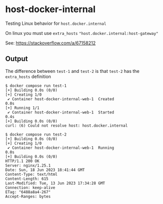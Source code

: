 # host-docker-internal
Testing Linux behavior for `host.docker.internal`

On linux you must use `extra_hosts` `"host.docker.internal:host-gateway"`

See: https://stackoverflow.com/a/67158212

## Output

The difference between `test-1` and `test-2` is that `test-2` has the `extra_hosts` definition

```
$ docker compose run test-1
[+] Building 0.0s (0/0)
[+] Creating 1/0
 ✔ Container host-docker-internal-web-1  Created                                                                                                          0.0s
[+] Running 1/1
 ✔ Container host-docker-internal-web-1  Started                                                                                                          0.4s
[+] Building 0.0s (0/0)
curl: (6) Could not resolve host: host.docker.internal
```

```
$ docker compose run test-2
[+] Building 0.0s (0/0)
[+] Creating 1/0
 ✔ Container host-docker-internal-web-1  Running                                                                                                          0.0s
[+] Building 0.0s (0/0)
HTTP/1.1 200 OK
Server: nginx/1.25.1
Date: Sun, 18 Jun 2023 18:41:44 GMT
Content-Type: text/html
Content-Length: 615
Last-Modified: Tue, 13 Jun 2023 17:34:28 GMT
Connection: keep-alive
ETag: "6488a8a4-267"
Accept-Ranges: bytes
```

